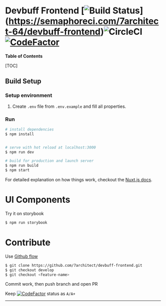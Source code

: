 # Devbuff Frontend [![Build Status](https://semaphoreci.com/api/v1/projects/172ad4b2-8ce1-480a-b66b-88c35126d383/3381386/badge.svg)] (https://semaphoreci.com/7architect-64/devbuff-frontend)![CircleCI](https://img.shields.io/circleci/build/github/7architect/devbuff-frontend/develop?logo=circleci&logoColor=rgb%284%2C%20155%2C%2074%29&token=31982ca6fe9eb89f2087b39e35a9b9a73fed4360) [![CodeFactor](https://www.codefactor.io/repository/github/7architect/devbuff-frontend/badge?s=a45618561d667a1813fae5396fc9d57d074c8b1f)](https://www.codefactor.io/repository/github/7architect/devbuff-frontend)

**Table of Contents**

[TOC]

## Build Setup

### Setup environment
 1. Create `.env` file from `.env.example` and fill all properties.

### Run
``` bash
# install dependencies
$ npm install


# serve with hot reload at localhost:3000
$ npm run dev

# build for production and launch server
$ npm run build
$ npm start
```

For detailed explanation on how things work, checkout the [Nuxt.js docs](https://github.com/nuxt/nuxt.js).

# UI Components

Try it on storybook

``` bash
$ npm run storybook
```

# Contribute

Use [Github flow](https://guides.github.com/introduction/flow/http:// "Github flow")

``` bash
$ git clone https://github.com/7architect/devbuff-frontend.git
$ git checkout develop
$ git checkout <feature-name>
```

Commit work, then push branch and open PR

Keep [![CodeFactor](https://www.codefactor.io/repository/github/7architect/devbuff-frontend/badge?s=a45618561d667a1813fae5396fc9d57d074c8b1f)](https://www.codefactor.io/repository/github/7architect/devbuff-frontend) status as `A/A+`

------------
